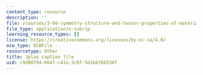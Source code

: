 ```yaml
---
content_type: resource
description: ''
file: /courses/3-60-symmetry-structure-and-tensor-properties-of-materials-fall-2005/c9d00794b647c41a3c6f5d1b6f6b538f_THTQT2aykaA.srt
file_type: application/x-subrip
learning_resource_types: []
license: https://creativecommons.org/licenses/by-nc-sa/4.0/
ocw_type: OCWFile
resourcetype: Other
title: 3play caption file
uid: c9d00794-b647-c41a-3c6f-5d1b6f6b538f
---
```

